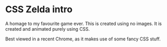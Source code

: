 # CSS Zelda intro

A homage to my favourite game ever. This is created using no images. It is created and animated purely using CSS.

Best viewed in a recent Chrome, as it makes use of some fancy CSS stuff.